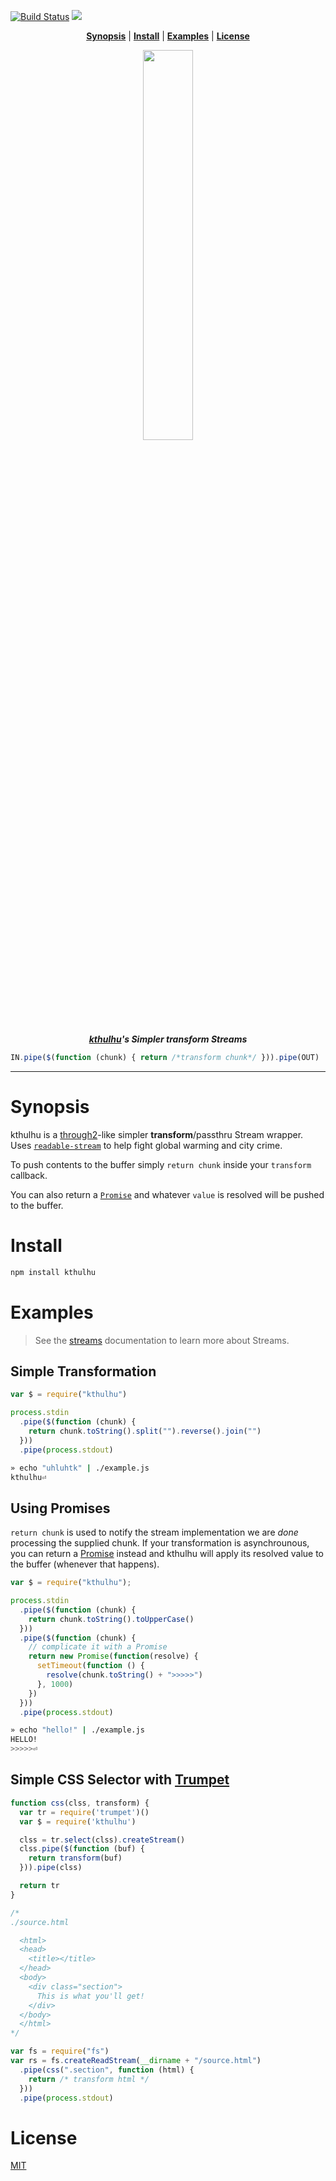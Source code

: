 [![Build Status][TravisLogo]][Travis] ![](https://img.shields.io/cocoapods/l/AFNetworking.svg)


<a name="kthulhu"></a>

<p align="center">
<b><a href="#synopsis">Synopsis</a></b>
|
<b><a href="#install">Install</a></b>
|
<b><a href="#examples">Examples</a></b>
|
<b><a href="#license">License</a></b>
</p>

<p align="center">
<a href="https://github.com/bucaran/kthulhu/blob/master/kthulhu">
<img width=40% src="https://cloud.githubusercontent.com/assets/8317250/7150097/26393d02-e351-11e4-8eff-eff06ceb44e4.png">
</a>
</p>

<p align="center">
<em><strong><a href="https://www.google.co.jp/search?q=kthulhu&client=safari&rls=en&biw=1276&bih=715&source=lnms&tbm=isch&sa=X&ei=QbEtVcq9I4G2mAXgvYDwAQ&ved=0CAYQ_AUoAQ">kthulhu</a>'s Simpler transform Streams</strong></em>
</p>

```js
IN.pipe($(function (chunk) { return /*transform chunk*/ })).pipe(OUT)
```

<hr>


# Synopsis

kthulhu is a [through2](https://github.com/rvagg/through2)-like simpler **transform**/passthru Stream wrapper. Uses [`readable-stream`](https://github.com/iojs/readable-stream) to help fight global warming and city crime.

To push contents to the buffer simply `return chunk` inside your `transform` callback.

You can also return a [`Promise`](https://developer.mozilla.org/en/docs/Web/JavaScript/Reference/Global_Objects/Promise) and whatever `value` is resolved will be pushed to the buffer.

# Install

```sh
npm install kthulhu
```

# Examples


> See the [streams](https://nodejs.org/api/stream.html#stream_stream) documentation to learn more about Streams.

## Simple Transformation

```js
var $ = require("kthulhu")

process.stdin
  .pipe($(function (chunk) {
    return chunk.toString().split("").reverse().join("")
  }))
  .pipe(process.stdout)
```

```sh
» echo "uhluhtk" | ./example.js
kthulhu⏎
```

## Using Promises

`return chunk` is used to notify the stream implementation we are _done_ processing the supplied chunk. If your transformation is asynchrounous, you can return a [Promise](https://developer.mozilla.org/en/docs/Web/JavaScript/Reference/Global_Objects/Promise) instead and kthulhu will apply its resolved value to the buffer (whenever that happens).

```js
var $ = require("kthulhu");

process.stdin
  .pipe($(function (chunk) {
    return chunk.toString().toUpperCase()
  }))
  .pipe($(function (chunk) {
    // complicate it with a Promise
    return new Promise(function(resolve) {
      setTimeout(function () {
        resolve(chunk.toString() + ">>>>>")
      }, 1000)
    })
  }))
  .pipe(process.stdout)

```

```sh
» echo "hello!" | ./example.js
HELLO!
>>>>>⏎
```

## Simple CSS Selector with [Trumpet](https://github.com/substack/node-trumpet)

```js
function css(clss, transform) {
  var tr = require('trumpet')()
  var $ = require('kthulhu')

  clss = tr.select(clss).createStream()
  clss.pipe($(function (buf) {
    return transform(buf)
  })).pipe(clss)

  return tr
}

/*
./source.html

  <html>
  <head>
    <title></title>
  </head>
  <body>
    <div class="section">
      This is what you'll get!
    </div>
  </body>
  </html>
*/

var fs = require("fs")
var rs = fs.createReadStream(__dirname + "/source.html")
  .pipe(css(".section", function (html) {
    return /* transform html */
  }))
  .pipe(process.stdout)
```


# License

[MIT](http://opensource.org/licenses/MIT)

[TravisLogo]: https://travis-ci.org/bucaran/kthulhu.svg?branch=master

[Travis]: https://travis-ci.org/bucaran/kthulhu
